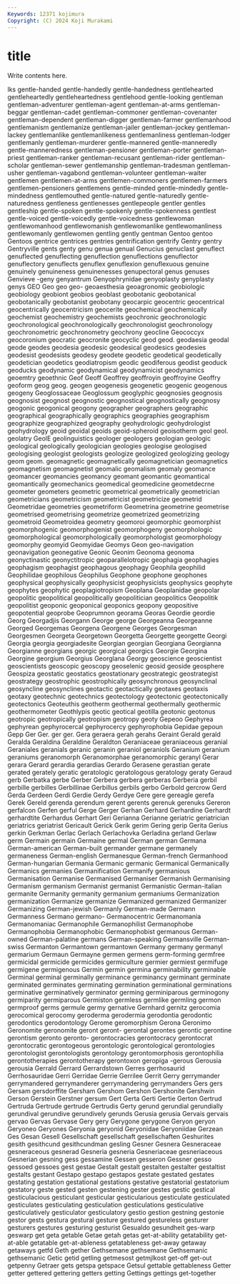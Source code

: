 ```yaml
---
Keywords: 12371 kojimura
Copyright: (C) 2024 Koji Murakami
---
```


# title

Write contents here.



lks gentle-handed gentle-handedly gentle-handedness gentlehearted gentleheartedly gentleheartedness gentlehood gentle-looking
gentleman gentleman-adventurer gentleman-agent gentleman-at-arms gentleman-beggar gentleman-cadet gentleman-commoner gentleman-covenanter gentleman-dependent gentleman-digger
gentleman-farmer gentlemanhood gentlemanism gentlemanize gentleman-jailer gentleman-jockey gentleman-lackey gentlemanlike gentlemanlikeness gentlemanliness
gentleman-lodger gentlemanly gentleman-murderer gentle-mannered gentle-manneredly gentle-manneredness gentleman-pensioner gentleman-porter gentleman-priest gentleman-ranker
gentleman-recusant gentleman-rider gentleman-scholar gentleman-sewer gentlemanship gentleman-tradesman gentleman-usher gentleman-vagabond gentleman-volunteer gentleman-waiter
gentlemen gentlemen-at-arms gentlemen-commoners gentlemen-farmers gentlemen-pensioners gentlemens gentle-minded gentle-mindedly gentle-mindedness gentlemouthed
gentle-natured gentle-naturedly gentle-naturedness gentleness gentlenesses gentlepeople gentler gentles gentleship gentle-spoken
gentle-spokenly gentle-spokenness gentlest gentle-voiced gentle-voicedly gentle-voicedness gentlewoman gentlewomanhood gentlewomanish gentlewomanlike
gentlewomanliness gentlewomanly gentlewomen gentling gently gentman Gentoo gentoo Gentoos gentrice
gentrices gentries gentrification gentrify Gentry gentry Gentryville gents genty genu
genua genual Genucius genuclast genuflect genuflected genuflecting genuflection genuflections genuflector
genuflectory genuflects genuflex genuflexion genuflexuous genuine genuinely genuineness genuinenesses genupectoral
genus genuses Genvieve -geny genyantrum Genyophrynidae genyoplasty genyplasty genys GEO
Geo geo geo- geoaesthesia geoagronomic geobiologic geobiology geobiont geobios geoblast
geobotanic geobotanical geobotanically geobotanist geobotany geocarpic geocentric geocentrical geocentrically geocentricism
geocerite geochemical geochemically geochemist geochemistry geochemists geochronic geochronologic geochronological geochronologically
geochronologist geochronology geochronometric geochronometry geochrony geocline Geococcyx geocoronium geocratic geocronite
geocyclic geod geod. geodaesia geodal geode geodes geodesia geodesic geodesical
geodesics geodesies geodesist geodesists geodesy geodete geodetic geodetical geodetically geodetician
geodetics geodiatropism geodic geodiferous geodist geoduck geoducks geodynamic geodynamical geodynamicist
geodynamics geoemtry geoethnic Geof Geoff Geoffrey geoffroyin geoffroyine Geoffry geoform
geog geog. geogen geogenesis geogenetic geogenic geogenous geogeny Geoglossaceae Geoglossum
geoglyphic geognosies geognosis geognosist geognost geognostic geognostical geognostically geognosy geogonic
geogonical geogony geographer geographers geographic geographical geographically geographics geographies geographism
geographize geographized geography geohydrologic geohydrologist geohydrology geoid geoidal geoids geoid-spheroid
geoisotherm geol geol. geolatry GeolE geolinguistics geologer geologers geologian geologic
geological geologically geologician geologies geologise geologised geologising geologist geologists geologize
geologized geologizing geology geom geom. geomagnetic geomagnetically geomagnetician geomagnetics geomagnetism
geomagnetist geomalic geomalism geomaly geomance geomancer geomancies geomancy geomant geomantic
geomantical geomantically geomechanics geomedical geomedicine geometdecrne geometer geometers geometric geometrical
geometrically geometrician geometricians geometricism geometricist geometricize geometrid Geometridae geometries geometriform
Geometrina geometrine geometrise geometrised geometrising geometrize geometrized geometrizing geometroid Geometroidea
geometry geomoroi geomorphic geomorphist geomorphogenic geomorphogenist geomorphogeny geomorphologic geomorphological geomorphologically
geomorphologist geomorphology geomorphy geomyid Geomyidae Geomys Geon geo-navigation geonavigation geonegative
Geonic Geonim Geonoma geonoma geonyctinastic geonyctitropic geoparallelotropic geophagia geophagies geophagism
geophagist geophagous geophagy Geophila geophilid Geophilidae geophilous Geophilus Geophone geophone
geophones geophysical geophysically geophysicist geophysicists geophysics geophyte geophytes geophytic geoplagiotropism
Geoplana Geoplanidae geopolar geopolitic geopolitical geopolitically geopolitician geopolitics Geopolitik geopolitist
geoponic geoponical geoponics geopony geopositive geopotential geoprobe Geoprumnon georama Georas
Geordie geordie Georg Georgadjis Georgann George george Georgeanna Georgeanne Georged
Georgemas Georgena Georgene Georges Georgesman Georgesmen Georgeta Georgetown Georgetta Georgette
georgette Georgi Georgia georgia georgiadesite Georgian georgian Georgiana Georgianna Georgianne
georgians georgic georgical georgics Georgie Georgina Georgine georgium Georgius Georglana
Georgy geoscience geoscientist geoscientists geoscopic geoscopy geoselenic geosid geoside geosphere
Geospiza geostatic geostatics geostationary geostrategic geostrategist geostrategy geostrophic geostrophically geosynchronous
geosynclinal geosyncline geosynclines geotactic geotactically geotaxes geotaxis geotaxy geotechnic geotechnics
geotectology geotectonic geotectonically geotectonics Geoteuthis geotherm geothermal geothermally geothermic geothermometer
Geothlypis geotic geotical geotilla geotonic geotonus geotropic geotropically geotropism geotropy
geoty Gepeoo Gephyrea gephyrean gephyrocercal gephyrocercy gephyrophobia Gepidae gepoun Gepp
Ger Ger. ger ger. Gera geraera gerah gerahs Geraint Gerald
gerald Geralda Geraldina Geraldine Geraldton Geraniaceae geraniaceous geranial Geraniales geranials
geranic geranin geraniol geraniols Geranium geranium geraniums geranomorph Geranomorphae geranomorphic
geranyl Gerar gerara Gerard gerardia gerardias Gerardo Gerasene gerastian gerate
gerated gerately geratic geratologic geratologous geratology geraty Geraud gerb Gerbatka
gerbe Gerber Gerbera gerbera gerberas Gerberia gerbil gerbille gerbilles Gerbillinae
Gerbillus gerbils gerbo Gerbold gercrow Gerd Gerda Gerdeen Gerdi Gerdie
Gerdy Gerdye Gere gere gereagle gerefa Gerek Gereld gerenda gerendum
gerent gerents gerenuk gerenuks Gereron gerfalcon Gerfen gerful Gerge Gerger
Gerhan Gerhard Gerhardine Gerhardt gerhardtite Gerhardus Gerhart Geri Gerianna Gerianne
geriatric geriatrician geriatrics geriatrist Gericault Gerick Gerik gerim Gering gerip
Gerita Gerius gerkin Gerkman Gerlac Gerlach Gerlachovka Gerladina gerland Gerlaw
germ Germain germain Germaine germal German german Germana German-american German-built
germander germane germanely germaneness German-english Germanesque German-french Germanhood German-hungarian Germania
Germanic germanic Germanical Germanically Germanics germanies Germanification Germanify germanious Germanisation
Germanise Germanised Germaniser Germanish Germanising Germanism germanism Germanist germanist Germanistic
German-italian germanite Germanity germanity germanium germaniums Germanization germanization Germanize germanize
Germanized germanized Germanizer Germanizing German-jewish Germanly German-made Germann Germanness Germano
germano- Germanocentric Germanomania Germanomaniac Germanophile Germanophilist Germanophobe Germanophobia Germanophobic Germanophobist
germanous German-owned German-palatine germans German-speaking Germansville German-swiss Germanton Germantown germantown
Germany germany germanyl germarium Germaun Germayne germen germens germ-forming germfree
germicidal germicide germicides germiculture germier germiest germifuge germigene germigenous Germin
germin germina germinability germinable Germinal germinal germinally germinance germinancy germinant
germinate germinated germinates germinating germination germinational germinations germinative germinatively germinator
germing germiniparous germinogony germiparity germiparous Germiston germless germlike germling germon
germproof germs germule germy gernative Gernhard gernitz gerocomia gerocomical gerocomy
geroderma gerodermia gerodontia gerodontic gerodontics gerodontology Gerome geromorphism Gerona Geronimo
Geronomite geronomite geront geront- gerontal gerontes gerontic gerontine gerontism geronto
geronto- gerontocracies gerontocracy gerontocrat gerontocratic gerontogeous gerontologic gerontological gerontologies gerontologist
gerontologists gerontology gerontomorphosis gerontophilia gerontotherapies gerontotherapy gerontoxon geropiga -gerous Gerousia
gerousia Gerrald Gerrard Gerrardstown Gerres gerrhosaurid Gerrhosauridae Gerri Gerridae Gerrie
Gerrilee Gerrit Gerry gerrymander gerrymandered gerrymanderer gerrymandering gerrymanders Gers gers
Gersam gersdorffite Gersham Gershom Gershon Gershonite Gershwin Gerson Gerstein Gerstner
gersum Gert Gerta Gerti Gertie Gerton Gertrud Gertruda Gertrude gertrude
Gertrudis Gerty gerund gerundial gerundially gerundival gerundive gerundively gerunds Gerusia
gerusia Gervais gervais gervao Gervas Gervase Gery gery Gerygone gerygone
Geryon geryon Geryoneo Geryones Geryonia geryonid Geryonidae Geryoniidae Gerzean Ges
Gesan Gesell Gesellschaft gesellschaft gesellschaften Geshurites gesith gesithcund gesithcundman gesling
Gesner Gesnera Gesneraceae gesneraceous gesnerad Gesneria gesneria Gesneriaceae gesneriaceous Gesnerian
gesning gess gessamine Gessen gesseron Gessner gesso gessoed gessoes gest
gestae Gestalt gestalt gestalten gestalter gestaltist gestalts gestant Gestapo gestapo
gestapos gestate gestated gestates gestating gestation gestational gestations gestative gestatorial
gestatorium gestatory geste gested gesten gestening gester gestes gestic gestical
gesticulacious gesticulant gesticular gesticularious gesticulate gesticulated gesticulates gesticulating gesticulation gesticulations
gesticulative gesticulatively gesticulator gesticulatory gestio gestion gestning gestonie gestor gests
gestura gestural gesture gestured gestureless gesturer gesturers gestures gesturing gesturist
Gesualdo gesundheit ges-warp geswarp get geta getable Getae getah getas
get-at-ability getatability get-at-able getatable get-at-ableness getatableness get-away getaway getaways getfd
Geth gether Gethsemane gethsemane Gethsemanic gethsemanic Getic getid getling getmesost
getmjlkost get-off get-out getpenny Getraer gets getspa getspace Getsul gettable
gettableness Getter getter gettered gettering getters getting Gettings gettings get-together
